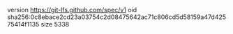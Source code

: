version https://git-lfs.github.com/spec/v1
oid sha256:0c8ebace2cd23a03754c2d08475642ac71c806cd5d58159a47d42575414f1135
size 5338
